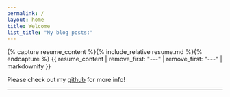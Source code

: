 ```yaml
---
permalink: /
layout: home
title: Welcome
list_title: "My blog posts:"
---
```


{% capture resume_content %}{% include_relative resume.md %}{% endcapture %}
{{ resume_content | remove_first: "---" | remove_first: "---" | markdownify }}

Please check out my [github][gh] for more info!

[gh]: https://github.com/julie-is-late

---
